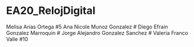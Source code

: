 # EA20_RelojDigital

Melisa Arias Ortega #5
Ana Nicole Munoz Gonzalez #
Diego Efrain Gonzalez Marroquin #
Jorge Alejandro Gonzalez Sanchez #
Valeria Franco Valle #10
